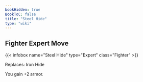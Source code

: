 ```yaml
---
bookHidden: true
BookToC: false
title: "Steel Hide"
type: "wiki"
---
```

## Fighter Expert Move
{{< infobox name="Steel Hide" type="Expert" class="Fighter" >}}

Replaces: Iron Hide

You gain +2 armor.